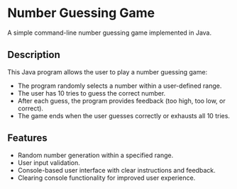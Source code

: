 # Number Guessing Game

A simple command-line number guessing game implemented in Java.

## Description

This Java program allows the user to play a number guessing game:
- The program randomly selects a number within a user-defined range.
- The user has 10 tries to guess the correct number.
- After each guess, the program provides feedback (too high, too low, or correct).
- The game ends when the user guesses correctly or exhausts all 10 tries.

## Features

- Random number generation within a specified range.
- User input validation.
- Console-based user interface with clear instructions and feedback.
- Clearing console functionality for improved user experience.
